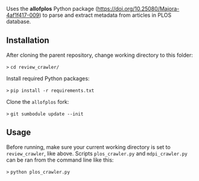 Uses the __allofplos__ Python package (https://doi.org/10.25080/Majora-4af1f417-009) to parse and extract metadata from articles in PLOS database.

## Installation

After cloning the parent repository, change working directory to this folder:

`>` ```cd review_crawler/```

Install required Python packages:

`>` ```pip install -r requirements.txt```

Clone the `allofplos` fork:

`>` ```git sumbodule update --init```

## Usage

Before running, make sure your current working directory is set to `review_crawler`, like above. 
Scripts `plos_crawler.py` and `mdpi_crawler.py` can be ran from the command line like this:

`>` ```python plos_crawler.py```
